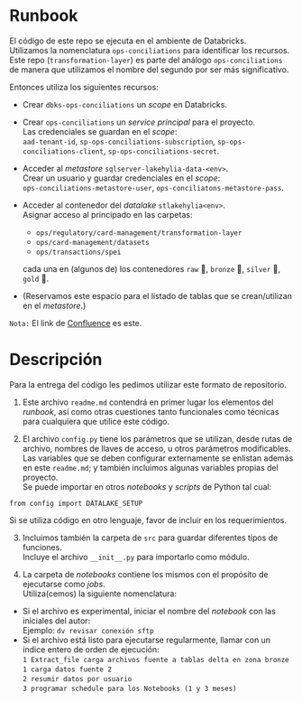 # Runbook 
  
El código de este repo se ejecuta en el ambiente de Databricks.   
Utilizamos la nomenclatura `ops-conciliations` para identificar los recursos.  
Este repo (`transformation-layer`) es parte del análogo `ops-conciliations` de manera 
que utilizamos el nombre del segundo por ser más significativo.  

Entonces utiliza los siguientes recursos: 
* Crear `dbks-ops-conciliations` un _scope_ en Databricks.   

* Crear `ops-conciliations` un _service principal_ para el proyecto.  
  Las credenciales se guardan en el _scope_:  
  `aad-tenant-id`, `sp-ops-conciliations-subscription`, `sp-ops-conciliations-client`, `sp-ops-conciliations-secret`.  

* Acceder al _metastore_ `sqlserver-lakehylia-data-<env>`.  
  Crear un usuario y guardar credenciales en el _scope_:  
  `ops-conciliations-metastore-user`, `ops-conciliatons-metastore-pass`.  

* Acceder al contenedor del _datalake_ `stlakehylia<env>`.  
  Asignar acceso al principado en las carpetas:  
  - `ops/regulatory/card-management/transformation-layer`   
  - `ops/card-management/datasets`   
  - `ops/transactions/spei`   

  cada una en (algunos de) los contenedores `raw` 🥩, `bronze` 🥉, `silver` 🥈, `gold` 🥇.  

* (Reservamos este espacio para el listado de tablas que se crean/utilizan en el _metastore_.)  


`Nota:` El link de [Confluence][runbook] es este.  


# Descripción  

Para la entrega del código les pedimos utilizar este formato de repositorio.  

1. Este archivo `readme.md` contendrá en primer lugar los elementos del _runbook_, así como otras cuestiones tanto funcionales como técnicas 
para cualquiera que utilice este código.  


2. El archivo `config.py` tiene los parámetros que se utilizan, desde rutas de archivo, 
  nombres de llaves de acceso, u otros parámetros modificables.   
  Las variables que se deben configurar externamente se enlistan además en este `readme.md`; 
  y también incluimos algunas variables propias del proyecto.  
  Se puede importar en otros _notebooks_ y _scripts_ de Python tal cual:  
  ```  
  from config import DATALAKE_SETUP  
  ```  
  Si se utiliza código en otro lenguaje, favor de incluir en los requerimientos. 

3. Incluimos también la carpeta de `src` para guardar diferentes tipos de funciones.  
  Incluye el archivo `__init__.py` para importarlo como módulo.  
  
4. La carpeta de _notebooks_ contiene los mismos con el propósito de ejecutarse como _jobs_.   
  Utiliza(cemos) la siguiente nomenclatura:  
  - Si el archivo es experimental, iniciar el nombre del _notebook_ con las iniciales del autor:   
    Ejemplo: `dv revisar conexión sftp`  
  - Si el archivo está listo para ejecutarse regularmente, llamar con un índice entero de orden de ejecución:  
    `1 Extract_file carga archivos fuente a tablas delta en zona bronze`  
    `1 carga datos fuente 2`  
    `2 resumir datos por usuario`   
    `3 programar schedule para los Notebooks (1 y 3 meses)`
    
    
[runbook]: https://bineo.atlassian.net/wiki/spaces/~6282a2fbd9ddcc006e9c3438/pages/1725595654/Conciliaciones+-+runbook
